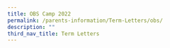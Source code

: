 ```yaml
---
title: OBS Camp 2022
permalink: /parents-information/Term-Letters/obs/
description: ""
third_nav_title: Term Letters
---
```

